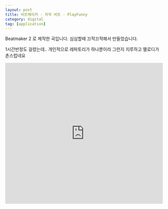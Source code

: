 ```yaml
---
layout: post
title: 비트메이커 - 자작 비트 - PlayFunny
category: digital
tag: [application]
---
```


Beatmaker 2 로 제작한 곡입니다. 심심할때 끄적끄적해서 만들었습니다.

1시간반정도 걸렸는데.. 개인적으로 레파토리가 하나뿐이라 그런지 지루하고 멜로디가 촌스럽네요 

<iframe width="100%" height="450" scrolling="no" frameborder="no" src="https://w.soundcloud.com/player/?url=https%3A//api.soundcloud.com/tracks/204594108&amp;auto_play=false&amp;hide_related=false&amp;show_comments=true&amp;show_user=true&amp;show_reposts=false&amp;visual=true"></iframe>

